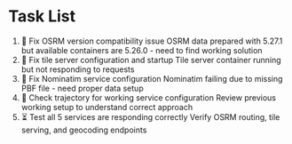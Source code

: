 # Task List

1. 🔄 Fix OSRM version compatibility issue
OSRM data prepared with 5.27.1 but available containers are 5.26.0 - need to find working solution
2. 🔄 Fix tile server configuration and startup
Tile server container running but not responding to requests
3. 🔄 Fix Nominatim service configuration
Nominatim failing due to missing PBF file - need proper data setup
4. 🔄 Check trajectory for working service configuration
Review previous working setup to understand correct approach
5. ⏳ Test all 5 services are responding correctly
Verify OSRM routing, tile serving, and geocoding endpoints

